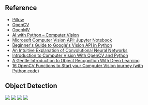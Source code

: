 ## Reference
* [Pillow](https://python-pillow.org)
* [OpenCV](https://opencv.org)
* [OpenMV](https://openmv.io)
* [AI with Python – Computer Vision](https://www.tutorialspoint.com/artificial_intelligence_with_python/artificial_intelligence_with_python_computer_vision.htm)
* [Microsoft Computer Vision API: Jupyter Notebook](https://github.com/microsoft/Cognitive-Vision-Python)
* [Beginner's Guide to Google's Vision API in Python](https://www.datacamp.com/community/tutorials/beginner-guide-google-vision-api)
* [An Intuitive Explanation of Convolutional Neural Networks](https://ujjwalkarn.me/2016/08/11/intuitive-explanation-convnets/)
* [Introduction to Computer Vision With OpenCV and Python](https://dzone.com/articles/introduction-to-computer-vision-with-opencv-and-py)
* [A Gentle Introduction to Object Recognition With Deep Learning](https://machinelearningmastery.com/object-recognition-with-deep-learning/)
* [16 OpenCV Functions to Start your Computer Vision journey (with Python code)](https://www.analyticsvidhya.com/blog/2019/03/opencv-functions-computer-vision-python/)

## Object Detection
![](https://github.com/geoffreylink/Projects/blob/master/10%20Computer%20Vision/images/ObjectRecognitionTasks.png)
![](https://github.com/geoffreylink/Projects/blob/master/10%20Computer%20Vision/images/RegionProposals.png)
![](https://github.com/geoffreylink/Projects/blob/master/10%20Computer%20Vision/images/YOLOPredictions.png)
![](https://github.com/geoffreylink/Projects/blob/master/10%20Computer%20Vision/images/ElephantMask.png)
